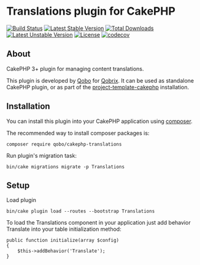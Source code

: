 # Translations plugin for CakePHP

[![Build Status](https://travis-ci.org/QoboLtd/cakephp-translations.svg?branch=master)](https://travis-ci.org/QoboLtd/cakephp-translations)
[![Latest Stable Version](https://poser.pugx.org/qobo/cakephp-translations/v/stable)](https://packagist.org/packages/qobo/cakephp-translations)
[![Total Downloads](https://poser.pugx.org/qobo/cakephp-translations/downloads)](https://packagist.org/packages/qobo/cakephp-translations)
[![Latest Unstable Version](https://poser.pugx.org/qobo/cakephp-translations/v/unstable)](https://packagist.org/packages/qobo/cakephp-translations)
[![License](https://poser.pugx.org/qobo/cakephp-translations/license)](https://packagist.org/packages/qobo/cakephp-translations)
[![codecov](https://codecov.io/gh/QoboLtd/cakephp-translations/branch/master/graph/badge.svg)](https://codecov.io/gh/QoboLtd/cakephp-translations)

## About

CakePHP 3+ plugin for managing content translations.

This plugin is developed by [Qobo](https://www.qobo.biz) for [Qobrix](https://qobrix.com).  It can be used as standalone CakePHP plugin, or as part of the [project-template-cakephp](https://github.com/QoboLtd/project-template-cakephp) installation.

## Installation

You can install this plugin into your CakePHP application using [composer](http://getcomposer.org).

The recommended way to install composer packages is:

```
composer require qobo/cakephp-translations
```

Run plugin's migration task:

```
bin/cake migrations migrate -p Translations
```

## Setup
Load plugin
```
bin/cake plugin load --routes --bootstrap Translations
```


To load the Translations component in your application just add behavior Translate into your table initialization method:

```
public function initialize(array $config)
{
    $this->addBehavior('Translate');
}

```
